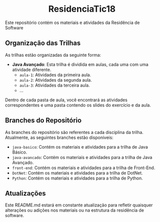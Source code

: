 <h1 align="center">ResidenciaTic18</h1>

Este repositório contém os materiais e atividades da Residência de Software

## Organização das Trilhas

As trilhas estão organizadas da seguinte forma:

- **Java Avançado**: Esta trilha é dividida em aulas, cada uma com uma atividade diferente.
  - `aula-1`: Atividades da primeira aula.
  - `aula-2`: Atividades da segunda aula.
  - `aula-3`: Atividades da terceira aula.
  - ...

Dentro de cada pasta de aula, você encontrará as atividades correspondentes e uma pasta contendo os slides do exercício e da aula.

## Branches do Repositório

As branches do repositório são referentes a cada disciplina da trilha. Atualmente, as seguintes branches estão disponíveis:

- `java-basico`: Contém os materiais e atividades para a trilha de Java Básico.
- `java-avancado`: Contém os materiais e atividades para a trilha de Java Avançado.
- `front-end`: Contém os materiais e atividades para a trilha de Front-End.
- `DotNet`: Contém os materiais e atividades para a trilha de DotNet.
- `Python`: Contém os materiais e atividades para a trilha de Python.

## Atualizações

Este README.md estará em constante atualização para refletir quaisquer alterações ou adições nos materiais ou na estrutura da residência de software.
